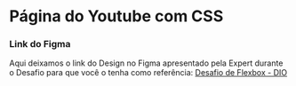 # Página do Youtube com CSS


### Link do Figma
Aqui deixamos o link do Design no Figma apresentado pela Expert durante o Desafio para que você o tenha como referência:
[Desafio de Flexbox - DIO](https://www.figma.com/file/lrRWUZPKnqMDZrSDJmZxUS/Desafio-de-Flexbox---DIO?node-id=0%3A1)
